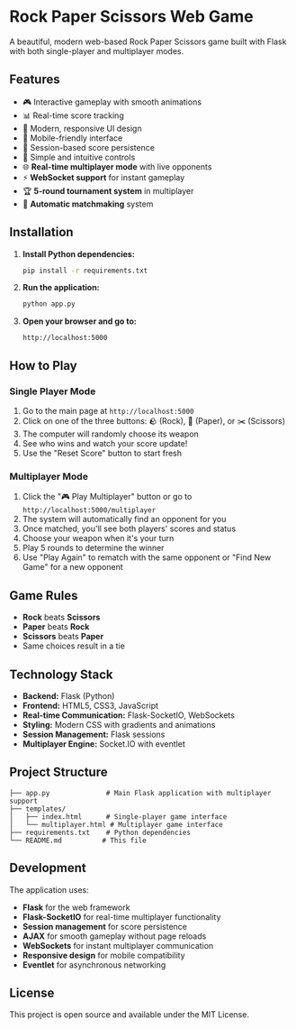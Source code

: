 # Rock Paper Scissors Web Game

A beautiful, modern web-based Rock Paper Scissors game built with Flask with both single-player and multiplayer modes.

## Features

- 🎮 Interactive gameplay with smooth animations
- 📊 Real-time score tracking
- 🎨 Modern, responsive UI design
- 📱 Mobile-friendly interface
- 🔄 Session-based score persistence
- 🎯 Simple and intuitive controls
- 🌐 **Real-time multiplayer mode** with live opponents
- ⚡ **WebSocket support** for instant gameplay
- 🏆 **5-round tournament system** in multiplayer
- 👥 **Automatic matchmaking** system

## Installation

1. **Install Python dependencies:**
   ```bash
   pip install -r requirements.txt
   ```

2. **Run the application:**
   ```bash
   python app.py
   ```

3. **Open your browser and go to:**
   ```
   http://localhost:5000
   ```

## How to Play

### Single Player Mode
1. Go to the main page at `http://localhost:5000`
2. Click on one of the three buttons: 🪨 (Rock), 📄 (Paper), or ✂️ (Scissors)
3. The computer will randomly choose its weapon
4. See who wins and watch your score update!
5. Use the "Reset Score" button to start fresh

### Multiplayer Mode
1. Click the "🎮 Play Multiplayer" button or go to `http://localhost:5000/multiplayer`
2. The system will automatically find an opponent for you
3. Once matched, you'll see both players' scores and status
4. Choose your weapon when it's your turn
5. Play 5 rounds to determine the winner
6. Use "Play Again" to rematch with the same opponent or "Find New Game" for a new opponent

## Game Rules

- **Rock** beats **Scissors**
- **Paper** beats **Rock**
- **Scissors** beats **Paper**
- Same choices result in a tie

## Technology Stack

- **Backend:** Flask (Python)
- **Frontend:** HTML5, CSS3, JavaScript
- **Real-time Communication:** Flask-SocketIO, WebSockets
- **Styling:** Modern CSS with gradients and animations
- **Session Management:** Flask sessions
- **Multiplayer Engine:** Socket.IO with eventlet

## Project Structure

```
├── app.py              # Main Flask application with multiplayer support
├── templates/
│   ├── index.html      # Single-player game interface
│   └── multiplayer.html # Multiplayer game interface
├── requirements.txt    # Python dependencies
└── README.md          # This file
```

## Development

The application uses:
- **Flask** for the web framework
- **Flask-SocketIO** for real-time multiplayer functionality
- **Session management** for score persistence
- **AJAX** for smooth gameplay without page reloads
- **WebSockets** for instant multiplayer communication
- **Responsive design** for mobile compatibility
- **Eventlet** for asynchronous networking

## License

This project is open source and available under the MIT License. 